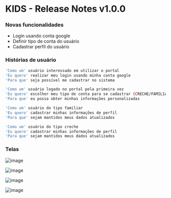 # KIDS - Release Notes v1.0.0

### Novas funcionalidades
  - Login usando conta google
  - Definir tipo de conta do  usuário
  - Cadastrar perfil do usuário

### Histórias de usuário
```sh
'Como um' usuário interessado em utilizar o portal
'Eu quero' realizar meu login usando minha conta google
'Para que' seja possível me cadastrar no sistema
```
```sh
'Como um' usuário logado no portal pela primeira vez
'Eu quero' escolher meu tipo de conta para se cadastrar (CRECHE/FAMILIAR)
'Para que' eu possa obter minhas informações personalizadas
```
```sh
'Como um' usuário do tipo familiar
'Eu quero' cadastrar minhas informações de perfil
'Para que' sejam mantidos meus dados atualizados
```
```sh
'Como um' usuário do tipo creche
'Eu quero' cadastrar minhas informações de perfil
'Para que' sejam mantidos meus dados atualizados
```

### Telas
![image](https://user-images.githubusercontent.com/18357844/27759068-a843cd5e-5dfb-11e7-90e2-a33316ba688b.png)

![image](https://user-images.githubusercontent.com/18357844/27759069-b0cf1672-5dfb-11e7-84ff-e60d5394103d.png)

![image](https://user-images.githubusercontent.com/18357844/27759072-bfac047a-5dfb-11e7-8bf8-cbc4aef15b0a.png)

![image](https://user-images.githubusercontent.com/18357844/27759076-cab4dcac-5dfb-11e7-9bc5-356728d4fde0.png)
